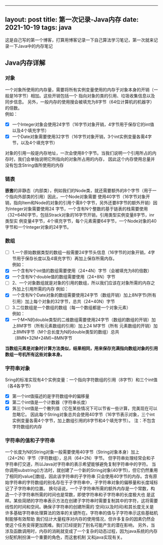 ---
layout: post
title: 第一次记录-Java内存
date: 2021-10-19
tags: java   
-------------------------------

这是自己写的第一个博客，打算用博客记录一下自己算法学习笔记，第一次就来记录一下Java中的内存笔记




## Java内存详解

###  对象

一个对象所使用的内存量，需要将所有实例变量使用的内存于对象本身的开销（一般是16字节）相加。这些开销包括一个
指向对象的类的引用、垃圾收集信息以及同步信息。
另外，一般内存的使用搜会被填充为8字节（64位计算机的机器字）的倍数。  
例如：
- [x] 一个Integer对象会使用24字节（16字节对象开销，4字节用于保存它的int值以及4个填充字节）
- [x] 一个Date对象需要使用32字节（16字节对象开销，3个int实例变量各需4字节，以及4个填充字节）

对象的引用一般是内存地址，一次会使用8个字节。当我们说明一个引用所占的内存时，我们会单独说明它所指向的对象所占用的内存，
因此这个内存使用总量并没有包含String值所使用的内存


### 链表

**嵌套**的非静态（内部类），例如我们的Node类，就还需要额外的8个字节（用于一个指向外部类的引用）因此，一个Node对象需要
使用40字节（16字节对象开销，指向Item和Node的对象的引用个需8个字节，另外还要8字节的额外开销）因为Integer对象需要使用24
字节，一个含有N个整数的基于链表的栈需要使用（32+64N)字节，包括Strack对象的16字节开销，引用类型实例变量8字节，inr类型实
例变量4字节，4个填充字节，每个元素需要64字节，一个Node对象的40字节和一个Integer对象的24字节。


### 数组

 - [ ]  1.一个原始数据类型的数组一般需要24字节头信息（16字节的对象开销，4字节用于保存长度以及4填充字节）再加上保存所需内存。  
 例如：
 - [x] 一个含有N个int值的数组需要使用（24+4N）字节（会被填充为8的倍数）
 - [x] 一个含有N个double值的数组需要使用（24+8N）字节  
 - [ ]  2、一个对象数组就是对象的引用的数组，所以我们应该在对象所需的内存之外加上引用所需的内存
 例如：
 - [x] 一个含有N个Date对象的数组需要使用24字节（数组开销）加上8N字节(所有引用）加上每个对象的32字节，总共（24+40N）字节  
 - [ ] 3.二位数组是一个数组的数组（每一个数组都是一个对象元素）   
 例如：
- [x] 一个M*N的double类型的二维数组需要使用24字节（数组的数组的开销）加上8M字节（所有元素数组的引用）加上24	M字节（所有
元素数组的开销）加上8MN字节（M个总长度为N的double类型的数组）总共（8MN+32M+24M)~8MN字节

**当数组元素是对象时计算方法类似，结果相同，用来保存充满指向数组对象的引用数组一号机所有这些对象本身。**


### 字符串对象

Sring的标准实现有4个实例变量：一个指向字符数组的引用（8字节）和三个int值（各4各字节）
- [x] 第一个int值描述的是字符数组中的偏移量
- [x] 第二个int值是一个计数器（字符串长度）
- [x] 第三个int值是一个散列值（它在某些情况下可以节省一些计算，完美现在可以忽略它。
因此每个String对象总共会使用40字节（16字节表示对象，三个int实例变量各需4个字节，加上数组引用的8字节和4个填充字节）。
注：不包含字符数组的内存

### 字符串的值和子字符串

一个长度为N的String对象一般需要使用40字节（String对象本身）加上（24+2N）字节（字符数组），总共（64+2N）字节。
但字符串处理经常会和子字符串打交道，所以Java对字符串的表示希望能够避免复制字符串中的字符。
当你调用substring()方法时，就创建了一个新的String对象(40字节)，但它仍然重用了相同的value[]数组，因此该字符串的子字符串
只会使用40字节的内存。含有原始字符串的字符数组的别名存在于子字符串中，子字符串对象的偏移量和长度域标记了子字符串的位置。
换句话说，一个子字符串所需的额外内存是一个常数，构造一个子字符串所需的时间也是常数，即使字符串和子字符串的长度极大也
是这样。某些简陋的字符串表示方法在创建子字符串时需要复制其中的字符，这将需要线性的时间和空间。确保子字符串的创建所需的
空间(以及时间)和其长度无关是许多基础字符串处理算法的效率的关键所在。字符串的值与子字符串示这些基础机制能够有效帮助
我们估计大量程序对内存的使用情况，但许多复杂的因素仍然会使这个任务变得更加困难。我们已经提到了别名可能产生的潜在影响，
另外，当涉及函数调用时，内存的消耗就变成了一个复杂的动态过程，因为java系统的内存分配机制扮演一个重要的角色，而这套机制
又和java实现有关。

